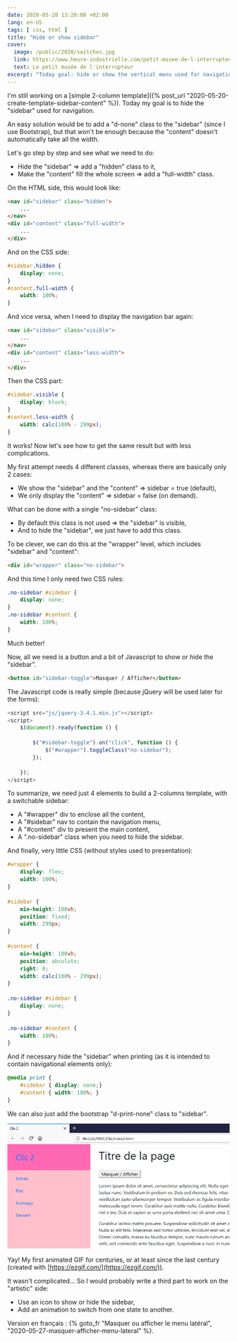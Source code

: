 ```yaml
---
date: 2020-05-28 13:20:08 +02:00
lang: en-US
tags: [ css, html ]
title: "Hide or show sidebar"
cover:
  image: /public/2020/switches.jpg
  link: https://www.heure-industrielle.com/petit-musee-de-l-interrupteur/
  text: Le petit musée de l'interrupteur
excerpt: "Today goal: hide or show the vertical menu used for navigation."
---
```


I'm still working on a [simple 2-column template]({% post_url "2020-05-20-create-template-sidebar-content" %}). Today my goal is to hide the "sidebar" used for navigation.

An easy solution would be to add a "d-none" class to the "sidebar" (since I use Bootstrap), but that won't be enough because the "content" doesn't automatically take all the width.

Let's go step by step and see what we need to do:

* Hide the "sidebar" => add a "hidden" class to it,
* Make the "content" fill the whole screen => add a "full-width" class.

On the HTML side, this would look like:

```html
<nav id="sidebar" class="hidden">
    ...
</nav>
<div id="content" class="full-width">
    ...
</div>
```

And on the CSS side:

```css
#sidebar.hidden {
    display: none;
}
#content.full-width {
    width: 100%;
}
```

And vice versa, when I need to display the navigation bar again:

```html
<nav id="sidebar" class="visible">
    ...
</nav>
<div id="content" class="less-width">
    ...
</div>
```

Then the CSS part:

```css
#sidebar.visible {
    display: block;
}
#content.less-width {
    width: calc(100% - 299px);
}
```

It works! Now let's see how to get the same result but with less complications.

My first attempt needs 4 different classes, whereas there are basically only 2 cases:

* We show the "sidebar" and the "content" => sidebar = true (default),
* We only display the "content" => sidebar = false (on demand).

What can be done with a single "no-sidebar" class:

* By default this class is not used => the "sidebar" is visible,
* And to hide the "sidebar", we just have to add this class.

To be clever, we can do this at the "wrapper" level, which includes "sidebar" and "content":

```html
<div id="wrapper" class="no-sidebar">
```

And this time I only need two CSS rules:

```css
.no-sidebar #sidebar {
    display: none;
}
.no-sidebar #content {
    width: 100%;
}
```

Much better!

Now, all we need is a button and a bit of Javascript to show or hide the "sidebar".

```html
<button id="sidebar-toggle">Masquer / Afficher</button>
```

The Javascript code is really simple (because jQuery will be used later for the forms):

```javascript
<script src="js/jquery-3.4.1.min.js"></script>
<script>
    $(document).ready(function () {

        $("#sidebar-toggle").on("click", function () {
            $("#wrapper").toggleClass("no-sidebar");
        });

    });
</script>
```
To summarize, we need just 4 elements to build a 2-columns template, with a switchable sidebar:

* A "#wrapper" div to enclose all the content,
* A "#sidebar" nav to contain the navigation menu,
* A "#content" div to present the main content,
* A ".no-sidebar" class when you need to hide the sidebar.

And finally, very little CSS (without styles used to presentation):

```css
#wrapper {
    display: flex;
    width: 100%;
}

#sidebar {
    min-height: 100vh;
    position: fixed;
    width: 299px;
}

#content {
    min-height: 100vh;
    position: absolute;
    right: 0;
    width: calc(100% - 299px);
}

.no-sidebar #sidebar {
    display: none;
}

.no-sidebar #content {
    width: 100%;
}
```

And if necessary hide the "sidebar" when printing (as it is intended to contain navigational elements only):

```css
@media print {
    #sidebar { display: none;}
    #content { width: 100%; }
}
```

We can also just add the bootstrap "d-print-none" class to "sidebar".

![](/public/2020/clic2.gif)

Yay! My first animated GIF for centuries, or at least since the last century (created with [https://ezgif.com/](https://ezgif.com/)).

It wasn't complicated... So I would probably write a third part to work on the "artistic" side:

* Use an icon to show or hide the sidebar,
* Add an animation to switch from one state to another.

<div class="encart">

Version en français : {% goto_fr "Masquer ou afficher le menu latéral", "2020-05-27-masquer-afficher-menu-lateral" %}.

</div>
